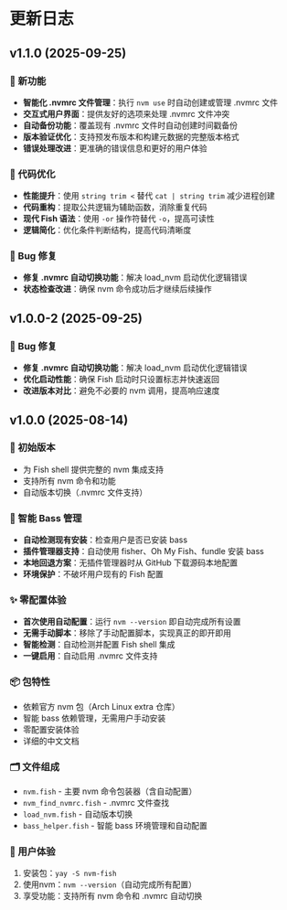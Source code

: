 # 更新日志

## v1.1.0 (2025-09-25)

### 🎉 新功能

- **智能化 .nvmrc 文件管理**：执行 `nvm use` 时自动创建或管理 .nvmrc 文件
- **交互式用户界面**：提供友好的选项来处理 .nvmrc 文件冲突
- **自动备份功能**：覆盖现有 .nvmrc 文件时自动创建时间戳备份
- **版本验证优化**：支持预发布版本和构建元数据的完整版本格式
- **错误处理改进**：更准确的错误信息和更好的用户体验

### 🔧 代码优化

- **性能提升**：使用 `string trim <` 替代 `cat | string trim` 减少进程创建
- **代码重构**：提取公共逻辑为辅助函数，消除重复代码
- **现代 Fish 语法**：使用 `-or` 操作符替代 `-o`，提高可读性
- **逻辑简化**：优化条件判断结构，提高代码清晰度

### 🐛 Bug 修复

- **修复 .nvmrc 自动切换功能**：解决 load_nvm 启动优化逻辑错误
- **状态检查改进**：确保 nvm 命令成功后才继续后续操作

## v1.0.0-2 (2025-09-25)

### 🔧 Bug 修复

- **修复 .nvmrc 自动切换功能**：解决 load_nvm 启动优化逻辑错误
- **优化启动性能**：确保 Fish 启动时只设置标志并快速返回
- **改进版本对比**：避免不必要的 nvm 调用，提高响应速度

## v1.0.0 (2025-08-14)

### 🎉 初始版本

- 为 Fish shell 提供完整的 nvm 集成支持
- 支持所有 nvm 命令和功能
- 自动版本切换（.nvmrc 文件支持）

### 🔧 智能 Bass 管理

- **自动检测现有安装**：检查用户是否已安装 bass
- **插件管理器支持**：自动使用 fisher、Oh My Fish、fundle 安装 bass
- **本地回退方案**：无插件管理器时从 GitHub 下载源码本地配置
- **环境保护**：不破坏用户现有的 Fish 配置

### ✨ 零配置体验

- **首次使用自动配置**：运行 `nvm --version` 即自动完成所有设置
- **无需手动脚本**：移除了手动配置脚本，实现真正的即开即用
- **智能检测**：自动检测并配置 Fish shell 集成
- **一键启用**：自动启用 .nvmrc 文件支持

### 📦 包特性

- 依赖官方 nvm 包（Arch Linux extra 仓库）
- 智能 bass 依赖管理，无需用户手动安装
- 零配置安装体验
- 详细的中文文档

### 🗂️ 文件组成

- `nvm.fish` - 主要 nvm 命令包装器（含自动配置）
- `nvm_find_nvmrc.fish` - .nvmrc 文件查找
- `load_nvm.fish` - 自动版本切换
- `bass_helper.fish` - 智能 bass 环境管理和自动配置

### 🚀 用户体验

1. 安装包：`yay -S nvm-fish`
2. 使用nvm：`nvm --version`（自动完成所有配置）
3. 享受功能：支持所有 nvm 命令和 .nvmrc 自动切换